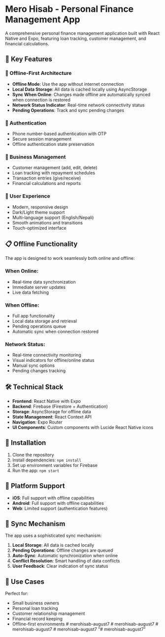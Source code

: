 # Mero Hisab - Personal Finance Management App

A comprehensive personal finance management application built with React Native and Expo, featuring loan tracking, customer management, and financial calculations.

## 🚀 Key Features

### 📱 Offline-First Architecture
- **Offline Mode**: Use the app without internet connection
- **Local Data Storage**: All data is cached locally using AsyncStorage
- **Sync When Online**: Changes made offline are automatically synced when connection is restored
- **Network Status Indicator**: Real-time network connectivity status
- **Pending Operations**: Track and sync pending changes

### 🔐 Authentication
- Phone number-based authentication with OTP
- Secure session management
- Offline authentication state preservation

### 💼 Business Management
- Customer management (add, edit, delete)
- Loan tracking with repayment schedules
- Transaction entries (give/receive)
- Financial calculations and reports

### 🎨 User Experience
- Modern, responsive design
- Dark/Light theme support
- Multi-language support (English/Nepali)
- Smooth animations and transitions
- Touch-optimized interface

## 📋 Offline Functionality

The app is designed to work seamlessly both online and offline:

### When Online:
- Real-time data synchronization
- Immediate server updates
- Live data fetching

### When Offline:
- Full app functionality
- Local data storage and retrieval
- Pending operations queue
- Automatic sync when connection restored

### Network Status:
- Real-time connectivity monitoring
- Visual indicators for offline/online status
- Manual sync options
- Pending changes tracking

## 🛠 Technical Stack

- **Frontend**: React Native with Expo
- **Backend**: Firebase (Firestore + Authentication)
- **Storage**: AsyncStorage for offline data
- **State Management**: React Context API
- **Navigation**: Expo Router
- **UI Components**: Custom components with Lucide React Native icons

## 🔧 Installation

1. Clone the repository
2. Install dependencies: `npm install`
3. Set up environment variables for Firebase
4. Run the app: `npm start`

## 📱 Platform Support

- **iOS**: Full support with offline capabilities
- **Android**: Full support with offline capabilities
- **Web**: Limited support (authentication features)

## 🔄 Sync Mechanism

The app uses a sophisticated sync mechanism:

1. **Local Storage**: All data is cached locally
2. **Pending Operations**: Offline changes are queued
3. **Auto-Sync**: Automatic synchronization when online
4. **Conflict Resolution**: Smart handling of data conflicts
5. **User Feedback**: Clear indication of sync status

## 🎯 Use Cases

Perfect for:
- Small business owners
- Personal loan tracking
- Customer relationship management
- Financial record keeping
- Offline-first environments
#   m e r o h i s a b - a u g u s t 7  
 #   m e r o h i s a b - a u g u s t 7  
 #   m e r o h i s a b - a u g u s t 7  
 #   m e r o h i s a b - a u g u s t 7  
 "# merohisab-august7" 
